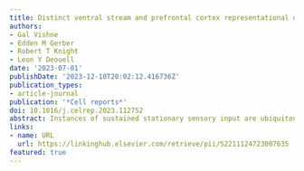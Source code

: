 ```yaml
---
title: Distinct ventral stream and prefrontal cortex representational dynamics during sustained conscious visual perception.
authors:
- Gal Vishne
- Edden M Gerber
- Robert T Knight
- Leon Y Deouell
date: '2023-07-01'
publishDate: '2023-12-10T20:02:12.416736Z'
publication_types:
- article-journal
publication: '*Cell reports*'
doi: 10.1016/j.celrep.2023.112752
abstract: Instances of sustained stationary sensory input are ubiquitous. However, previous work focused almost exclusively on transient onset responses. This presents a critical challenge for neural theories of consciousness, which should account for the full temporal extent of experience. To address this question, we use intracranial recordings from ten human patients with epilepsy to view diverse images of multiple durations. We reveal that, in sensory regions, despite dramatic changes in activation magnitude, the distributed representation of categories and exemplars remains sustained and stable. In contrast, in frontoparietal regions, we find transient content representation at stimulus onset. Our results highlight the connection between the anatomical and temporal correlates of experience. To the extent perception is sustained, it may rely on sensory representations and to the extent perception is discrete, centered on perceptual updating, it may rely on frontoparietal representations.
links:
- name: URL
  url: https://linkinghub.elsevier.com/retrieve/pii/S2211124723007635
featured: true
---
```


